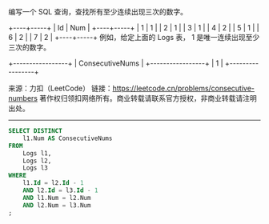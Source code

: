 编写一个 SQL 查询，查找所有至少连续出现三次的数字。

+----+-----+
| Id | Num |
+----+-----+
| 1 | 1 |
| 2 | 1 |
| 3 | 1 |
| 4 | 2 |
| 5 | 1 |
| 6 | 2 |
| 7 | 2 |
+----+-----+
例如，给定上面的 Logs 表， 1 是唯一连续出现至少三次的数字。

+-----------------+
| ConsecutiveNums |
+-----------------+
| 1 |
+-----------------+

来源：力扣（LeetCode）
链接：https://leetcode.cn/problems/consecutive-numbers
著作权归领扣网络所有。商业转载请联系官方授权，非商业转载请注明出处。

---

```sql
SELECT DISTINCT
    l1.Num AS ConsecutiveNums
FROM
    Logs l1,
    Logs l2,
    Logs l3
WHERE
    l1.Id = l2.Id - 1
    AND l2.Id = l3.Id - 1
    AND l1.Num = l2.Num
    AND l2.Num = l3.Num
;
```
